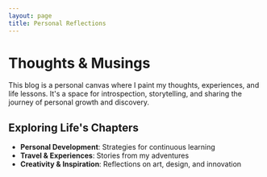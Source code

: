 ```yaml
---
layout: page
title: Personal Reflections
---
```


# Thoughts & Musings

This blog is a personal canvas where I paint my thoughts, experiences, and life lessons. It's a space for introspection, storytelling, and sharing the journey of personal growth and discovery.

## Exploring Life's Chapters

- **Personal Development**: Strategies for continuous learning
- **Travel & Experiences**: Stories from my adventures
- **Creativity & Inspiration**: Reflections on art, design, and innovation
